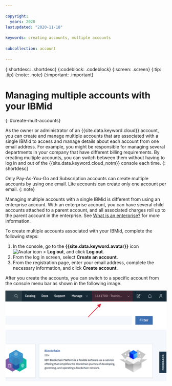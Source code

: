 ```yaml
---

copyright:
  years: 2020
lastupdated: "2020-11-18"

keywords: creating accounts, multiple accounts 

subcollection: account

---
```


{:shortdesc: .shortdesc}
{:codeblock: .codeblock}
{:screen: .screen}
{:tip: .tip}
{:note: .note}
{:important: .important}


# Managing multiple accounts with your IBMid
{: #create-mult-accounts}

As the owner or administrator of an {{site.data.keyword.cloud}} account, you can create and manage multiple accounts that are associated with a single IBMid to access and manage details about each account from one email address. For example, you might be responsible for managing several departments in your company that have different billing requirements. By creating multiple accounts, you can switch between them without having to log in and out of the {{site.data.keyword.cloud_notm}} console each time. 
{: shortdesc}

Only Pay-As-You-Go and Subscription accounts can create multiple accounts by using one email. Lite accounts can create only one account per email. 
{: note}

Managing multiple accounts with a single IBMid is different from using an enterprise account. With an enterprise account, you can have several child accounts attached to a parent account, and all associated charges roll up to the parent account in the enterprise. See [What is an enterprise?](https://cloud.ibm.com/docs/account?topic=account-what-is-enterprise) for more information.

To create multiple accounts associated with your IBMid, complete the following steps:

1. In the console, go to the **{{site.data.keyword.avatar}}** icon ![Avatar icon](../icons/i-avatar-icon.svg) > **Log out**, and click **Log out**. 
2. From the log in screen, select **Create an account**. 
3. From the registration page, enter your email address, complete the necessary information, and click **Create account**. 

After you create the accounts, you can switch to a specific account from the console menu bar as shown in the following image.  

![A screen capture of the account selector in the console menu bar. The account selector displays the account name and account number, and you select the current account to display a list of other accounts that you can access.](images/account-faq.svg "The account selector displays the account name and account number, and you select the current account to display a list of other accounts that you can access.")
